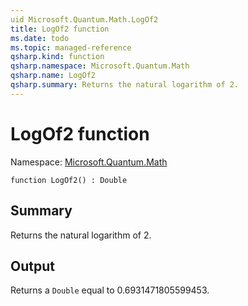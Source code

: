 ```yaml
---
uid Microsoft.Quantum.Math.LogOf2
title: LogOf2 function
ms.date: todo
ms.topic: managed-reference
qsharp.kind: function
qsharp.namespace: Microsoft.Quantum.Math
qsharp.name: LogOf2
qsharp.summary: Returns the natural logarithm of 2.
---
```


# LogOf2 function

Namespace: [Microsoft.Quantum.Math](xref:Microsoft.Quantum.Math)

```qsharp
function LogOf2() : Double
```

## Summary
Returns the natural logarithm of 2.

## Output
Returns a `Double` equal to 0.6931471805599453.
